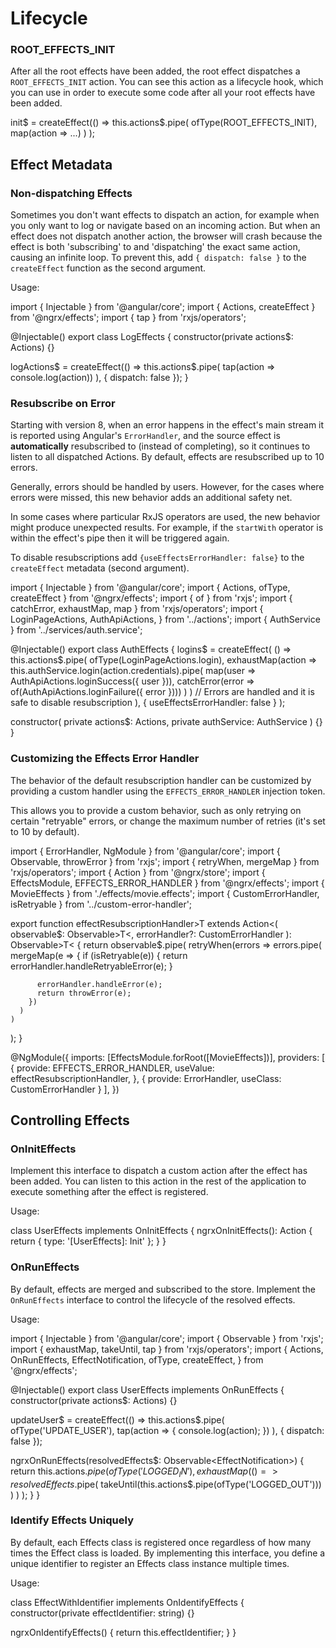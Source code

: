 # Lifecycle

### ROOT_EFFECTS_INIT

After all the root effects have been added, the root effect dispatches a `ROOT_EFFECTS_INIT` action.
You can see this action as a lifecycle hook, which you can use in order to execute some code after all your root effects have been added.

<code-example header="init.effects.ts">
init$ = createEffect(() => 
  this.actions$.pipe(
    ofType(ROOT_EFFECTS_INIT),
    map(action => ...)
  )
);
</code-example>

## Effect Metadata

### Non-dispatching Effects

Sometimes you don't want effects to dispatch an action, for example when you only want to log or navigate based on an incoming action. But when an effect does not dispatch another action, the browser will crash because the effect is both 'subscribing' to and 'dispatching' the exact same action, causing an infinite loop. To prevent this, add `{ dispatch: false }` to the `createEffect` function as the second argument.

Usage:

<code-example header="log.effects.ts">
import { Injectable } from '@angular/core';
import { Actions, createEffect } from '@ngrx/effects';
import { tap } from 'rxjs/operators';

@Injectable()
export class LogEffects {
constructor(private actions\$: Actions) {}

logActions$ = createEffect(() =>
    this.actions$.pipe(
tap(action => console.log(action))
), { dispatch: false });
}
</code-example>

### Resubscribe on Error

Starting with version 8, when an error happens in the effect's main stream it is
reported using Angular's `ErrorHandler`, and the source effect is
**automatically** resubscribed to (instead of completing), so it continues to
listen to all dispatched Actions. By default, effects are resubscribed up to 10
errors.

Generally, errors should be handled by users. However, for the cases where errors were missed,
this new behavior adds an additional safety net.

In some cases where particular RxJS operators are used, the new behavior might
produce unexpected results. For example, if the `startWith` operator is within the
effect's pipe then it will be triggered again.

To disable resubscriptions add `{useEffectsErrorHandler: false}` to the `createEffect`
metadata (second argument).

<code-example header="disable-resubscribe.effects.ts">
import { Injectable } from '@angular/core';
import { Actions, ofType, createEffect } from '@ngrx/effects';
import { of } from 'rxjs';
import { catchError, exhaustMap, map } from 'rxjs/operators';
import {
  LoginPageActions,
  AuthApiActions,
} from '../actions';
import { AuthService } from '../services/auth.service';

@Injectable()
export class AuthEffects {
logins$ = createEffect(
    () =>
      this.actions$.pipe(
ofType(LoginPageActions.login),
exhaustMap(action =>
this.authService.login(action.credentials).pipe(
map(user => AuthApiActions.loginSuccess({ user })),
catchError(error => of(AuthApiActions.loginFailure({ error })))
)
)
// Errors are handled and it is safe to disable resubscription
),
{ useEffectsErrorHandler: false }
);

constructor(
private actions\$: Actions,
private authService: AuthService
) {}
}
</code-example>

### Customizing the Effects Error Handler

The behavior of the default resubscription handler can be customized
by providing a custom handler using the `EFFECTS_ERROR_HANDLER` injection token.

This allows you to provide a custom behavior, such as only retrying on
certain "retryable" errors, or change the maximum number of retries (it's set to
10 by default).

<code-example header="customise-error-handler.effects.ts">
import { ErrorHandler, NgModule } from '@angular/core';
import { Observable, throwError } from 'rxjs';
import { retryWhen, mergeMap } from 'rxjs/operators';
import { Action } from '@ngrx/store';
import { EffectsModule, EFFECTS_ERROR_HANDLER } from '@ngrx/effects';
import { MovieEffects } from './effects/movie.effects';
import { CustomErrorHandler, isRetryable } from '../custom-error-handler';

export function effectResubscriptionHandler&gt;T extends Action&lt;(
observable$: Observable&gt;T&lt;,
  errorHandler?: CustomErrorHandler
): Observable&gt;T&lt; {
  return observable$.pipe(
retryWhen(errors =>
errors.pipe(
mergeMap(e => {
if (isRetryable(e)) {
return errorHandler.handleRetryableError(e);
}

          errorHandler.handleError(e);
          return throwError(e);
        })
      )
    )

);
}

@NgModule({
imports: [EffectsModule.forRoot([MovieEffects])],
providers: [
{
provide: EFFECTS_ERROR_HANDLER,
useValue: effectResubscriptionHandler,
},
{
provide: ErrorHandler,
useClass: CustomErrorHandler
}
],
})
</code-example>

## Controlling Effects

### OnInitEffects

Implement this interface to dispatch a custom action after the effect has been added.
You can listen to this action in the rest of the application to execute something after the effect is registered.

Usage:

<code-example header="user.effects.ts">
class UserEffects implements OnInitEffects {
  ngrxOnInitEffects(): Action {
    return { type: '[UserEffects]: Init' };
  }
}
</code-example>

### OnRunEffects

By default, effects are merged and subscribed to the store. Implement the `OnRunEffects` interface to control the lifecycle of the resolved effects.

Usage:

<code-example header="user.effects.ts">
import { Injectable } from '@angular/core';
import { Observable } from 'rxjs';
import { exhaustMap, takeUntil, tap } from 'rxjs/operators';
import {
  Actions,
  OnRunEffects,
  EffectNotification,
  ofType,
  createEffect,
} from '@ngrx/effects';

@Injectable()
export class UserEffects implements OnRunEffects {
constructor(private actions\$: Actions) {}

updateUser$ = createEffect(() =>
      this.actions$.pipe(
ofType('UPDATE_USER'),
tap(action => {
console.log(action);
})
),
{ dispatch: false });

ngrxOnRunEffects(resolvedEffects$: Observable&lt;EffectNotification&gt;) {
    return this.actions$.pipe(
ofType('LOGGED_IN'),
exhaustMap(() =>
resolvedEffects$.pipe(
          takeUntil(this.actions$.pipe(ofType('LOGGED_OUT')))
)
)
);
}
}
</code-example>

### Identify Effects Uniquely

By default, each Effects class is registered once regardless of how many times the Effect class is loaded.
By implementing this interface, you define a unique identifier to register an Effects class instance multiple times.

Usage:

<code-example header="user.effects.ts">
class EffectWithIdentifier implements OnIdentifyEffects {
  constructor(private effectIdentifier: string) {}

ngrxOnIdentifyEffects() {
return this.effectIdentifier;
}
}
</code-example>
